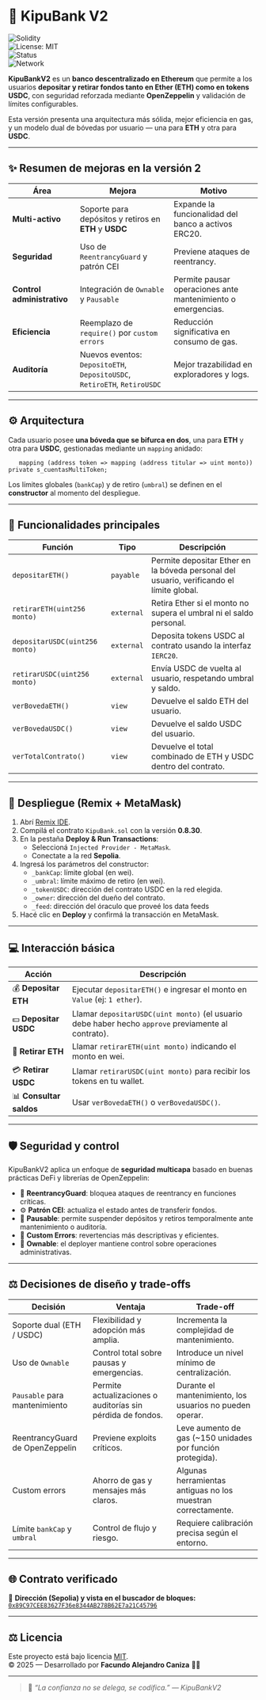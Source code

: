# 🏦 KipuBank V2  

![Solidity](https://img.shields.io/badge/Solidity-0.8.30-blue.svg?logo=ethereum)  
![License: MIT](https://img.shields.io/badge/License-MIT-yellow.svg)  
![Status](https://img.shields.io/badge/status-deployed-success.svg)  
![Network](https://img.shields.io/badge/network-Sepolia-purple.svg)  

**KipuBankV2** es un **banco descentralizado en Ethereum** que permite a los usuarios **depositar y retirar fondos tanto en Ether (ETH) como en tokens USDC**, con seguridad reforzada mediante **OpenZeppelin** y validación de límites configurables.  

Esta versión presenta una arquitectura más sólida, mejor eficiencia en gas, y un modelo dual de bóvedas por usuario — una para **ETH** y otra para **USDC**.  

---

## ✨ Resumen de mejoras en la versión 2  

| Área | Mejora | Motivo |
|------|---------|--------|
| **Multi-activo** | Soporte para depósitos y retiros en **ETH** y **USDC** | Expande la funcionalidad del banco a activos ERC20. |
| **Seguridad** | Uso de `ReentrancyGuard` y patrón CEI | Previene ataques de reentrancy. |
| **Control administrativo** | Integración de `Ownable` y `Pausable` | Permite pausar operaciones ante mantenimiento o emergencias. |
| **Eficiencia** | Reemplazo de `require()` por `custom errors` | Reducción significativa en consumo de gas. |
| **Auditoría** | Nuevos eventos: `DepositoETH`, `DepositoUSDC`, `RetiroETH`, `RetiroUSDC` | Mejor trazabilidad en exploradores y logs. |

---

## ⚙️ Arquitectura  

Cada usuario posee **una bóveda que se bifurca en dos**, una para **ETH** y otra para **USDC**, gestionadas mediante un `mapping` anidado:

```solidity
   mapping (address token => mapping (address titular => uint monto)) private s_cuentasMultiToken;
```

Los límites globales (`bankCap`) y de retiro (`umbral`) se definen en el **constructor** al momento del despliegue.  

---

## 📜 Funcionalidades principales  

| Función | Tipo | Descripción |
|----------|------|-------------|
| `depositarETH()` | `payable` | Permite depositar Ether en la bóveda personal del usuario, verificando el límite global. |
| `retirarETH(uint256 monto)` | `external` | Retira Ether si el monto no supera el umbral ni el saldo personal. |
| `depositarUSDC(uint256 monto)` | `external` | Deposita tokens USDC al contrato usando la interfaz `IERC20`. |
| `retirarUSDC(uint256 monto)` | `external` | Envía USDC de vuelta al usuario, respetando umbral y saldo. |
| `verBovedaETH()` | `view` | Devuelve el saldo ETH del usuario. |
| `verBovedaUSDC()` | `view` | Devuelve el saldo USDC del usuario. |
| `verTotalContrato()` | `view` | Devuelve el total combinado de ETH y USDC dentro del contrato. |

---

## 🚀 Despliegue (Remix + MetaMask)  

1. Abrí [Remix IDE](https://remix.ethereum.org/).  
2. Compilá el contrato `KipuBank.sol` con la versión **0.8.30**.  
3. En la pestaña **Deploy & Run Transactions**:  
   - Seleccioná `Injected Provider - MetaMask`.  
   - Conectate a la red **Sepolia**.  
4. Ingresá los parámetros del constructor:  
   - `_bankCap`: límite global (en wei).  
   - `_umbral`: límite máximo de retiro (en wei).  
   - `_tokenUSDC`: dirección del contrato USDC en la red elegida.
   - `_owner`: dirección del dueño del contrato.
   - `_feed`: dirección del óraculo que proveé los data feeds
5. Hacé clic en **Deploy** y confirmá la transacción en MetaMask.  

---

## 💻 Interacción básica  

| Acción | Descripción |
|--------|--------------|
| 💰 **Depositar ETH** | Ejecutar `depositarETH()` e ingresar el monto en `Value` (ej: `1 ether`). |
| 💵 **Depositar USDC** | Llamar `depositarUSDC(uint monto)` (el usuario debe haber hecho `approve` previamente al contrato). |
| 💸 **Retirar ETH** | Llamar `retirarETH(uint monto)` indicando el monto en wei. |
| 💳 **Retirar USDC** | Llamar `retirarUSDC(uint monto)` para recibir los tokens en tu wallet. |
| 📊 **Consultar saldos** | Usar `verBovedaETH()` o `verBovedaUSDC()`. |

---

## 🛡️ Seguridad y control  

KipuBankV2 aplica un enfoque de **seguridad multicapa** basado en buenas prácticas DeFi y librerías de OpenZeppelin:

- 🔐 **ReentrancyGuard**: bloquea ataques de reentrancy en funciones críticas.  
- ⚙️ **Patrón CEI**: actualiza el estado antes de transferir fondos.  
- 🚫 **Pausable**: permite suspender depósitos y retiros temporalmente ante mantenimiento o auditoría.  
- 🧾 **Custom Errors**: revertencias más descriptivas y eficientes.  
- 🪪 **Ownable**: el deployer mantiene control sobre operaciones administrativas.  

---

## ⚖️ Decisiones de diseño y trade-offs  

| Decisión | Ventaja | Trade-off |
|-----------|----------|------------|
| Soporte dual (ETH / USDC) | Flexibilidad y adopción más amplia. | Incrementa la complejidad de mantenimiento. |
| Uso de `Ownable` | Control total sobre pausas y emergencias. | Introduce un nivel mínimo de centralización. |
| `Pausable` para mantenimiento | Permite actualizaciones o auditorías sin pérdida de fondos. | Durante el mantenimiento, los usuarios no pueden operar. |
| ReentrancyGuard de OpenZeppelin | Previene exploits críticos. | Leve aumento de gas (~150 unidades por función protegida). |
| Custom errors | Ahorro de gas y mensajes más claros. | Algunas herramientas antiguas no los muestran correctamente. |
| Límite `bankCap` y `umbral` | Control de flujo y riesgo. | Requiere calibración precisa según el entorno. |

---

## 🌐 Contrato verificado  

📍 **Dirección (Sepolia) y vista en el buscador de bloques:**  
[`0x89C97CEE83627F36e8344AB278B62E7a21C45796`](https://sepolia.etherscan.io/address/0x89C97CEE83627F36e8344AB278B62E7a21C45796)

---

## ⚖️ Licencia  

Este proyecto está bajo licencia [MIT](https://opensource.org/licenses/MIT).  
© 2025 — Desarrollado por **Facundo Alejandro Caniza** 🧠💎  

---

> 💬 *“La confianza no se delega, se codifica.” — KipuBankV2*
